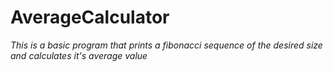 # AverageCalculator

*This is a basic program that prints a fibonacci sequence of the desired size and calculates it's average value* 
